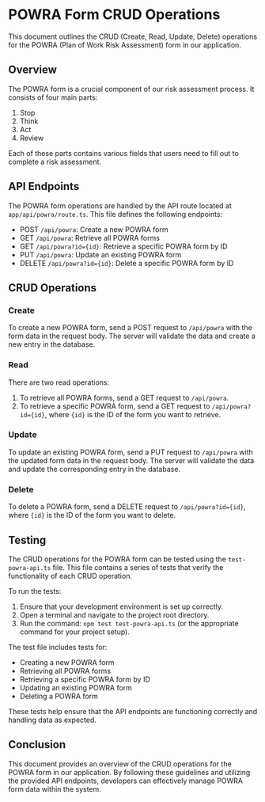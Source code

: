 # POWRA Form CRUD Operations

This document outlines the CRUD (Create, Read, Update, Delete) operations for the POWRA (Plan of Work Risk Assessment) form in our application.

## Overview

The POWRA form is a crucial component of our risk assessment process. It consists of four main parts:
1. Stop
2. Think
3. Act
4. Review

Each of these parts contains various fields that users need to fill out to complete a risk assessment.

## API Endpoints

The POWRA form operations are handled by the API route located at `app/api/powra/route.ts`. This file defines the following endpoints:

- POST `/api/powra`: Create a new POWRA form
- GET `/api/powra`: Retrieve all POWRA forms
- GET `/api/powra?id={id}`: Retrieve a specific POWRA form by ID
- PUT `/api/powra`: Update an existing POWRA form
- DELETE `/api/powra?id={id}`: Delete a specific POWRA form by ID

## CRUD Operations

### Create

To create a new POWRA form, send a POST request to `/api/powra` with the form data in the request body. The server will validate the data and create a new entry in the database.

### Read

There are two read operations:
1. To retrieve all POWRA forms, send a GET request to `/api/powra`.
2. To retrieve a specific POWRA form, send a GET request to `/api/powra?id={id}`, where `{id}` is the ID of the form you want to retrieve.

### Update

To update an existing POWRA form, send a PUT request to `/api/powra` with the updated form data in the request body. The server will validate the data and update the corresponding entry in the database.

### Delete

To delete a POWRA form, send a DELETE request to `/api/powra?id={id}`, where `{id}` is the ID of the form you want to delete.

## Testing

The CRUD operations for the POWRA form can be tested using the `test-powra-api.ts` file. This file contains a series of tests that verify the functionality of each CRUD operation.

To run the tests:

1. Ensure that your development environment is set up correctly.
2. Open a terminal and navigate to the project root directory.
3. Run the command: `npm test test-powra-api.ts` (or the appropriate command for your project setup).

The test file includes tests for:
- Creating a new POWRA form
- Retrieving all POWRA forms
- Retrieving a specific POWRA form by ID
- Updating an existing POWRA form
- Deleting a POWRA form

These tests help ensure that the API endpoints are functioning correctly and handling data as expected.

## Conclusion

This document provides an overview of the CRUD operations for the POWRA form in our application. By following these guidelines and utilizing the provided API endpoints, developers can effectively manage POWRA form data within the system.
